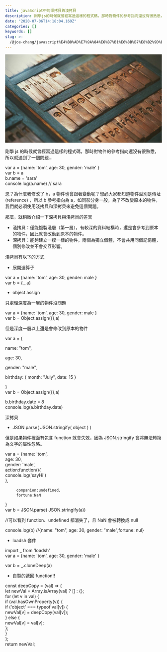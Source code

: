 ```yaml
---
title: javaScript中的深拷貝與淺拷貝
description: 剛學js的時候就曾經寫過這樣的程式碼，那時對物件的參考指向還沒有很熟悉，所以就遇到了一個問題…
date: "2020-07-06T14:18:04.169Z"
categories: []
keywords: []
slug: >-
  /@joe-chang/javascript%E4%B8%AD%E7%9A%84%E6%B7%B1%E6%8B%B7%E8%B2%9D%E8%88%87%E6%B7%BA%E6%8B%B7%E8%B2%9D-9493a5153d16
---
```


![](/img/1__9s7C4lfIX__Ckf6GEBbGzEg.jpeg)

剛學 js 的時候就曾經寫過這樣的程式碼，那時對物件的參考指向還沒有很熟悉，所以就遇到了一個問題…

var a = {name: 'tom', age: 30, gender: 'male' }  
var b = a  
b.name = 'sara'  
console.log(a.name) // sara

恩？為什麼我修改了 b，a 物件也會跟著變動呢？想必大家都知道物件型別是傳址(reference) ，所以 b 參考指向為 a，如同影分身一般，為了不改變原本的物件，我們就必須使用淺拷貝和深拷貝來避免這個問題。

那麼，就稍微介紹一下深拷貝與淺拷貝的差異

- 淺拷貝：僅能複製淺層（第一層），有較深的資料結構時，還是會參考到原本的物件，因此就會改動到原本的物件。
- 深拷貝：能夠建立一模一樣的物件，兩個為獨立個體，不會共用同個記憶體，個別修改並不會交互影響。

淺拷貝有以下的方式

- 展開運算子

var a = {name: 'tom', age: 30, gender: male }  
var b = {...a}

- object assign

只處理深度為一層的物件沒問題

var a = {name: 'tom', age: 30, gender: male }  
var b = Object.assign({},a)

但是深度一層以上還是會修改到原本的物件

var a = {

name: "tom",

age: 30,

gender: "male",

birthday: { month: "July", date: 15 }

}  
var b = Object.assign({},a)

b.birthday.date = 8  
console.log(a.birthday.date)

深拷貝

- JSON.parse( JSON.stringify( object ) )

但是如果物件裡面有包含 function 就會失效，因為 JSON.stringify 會將無法轉換為文字的屬性忽略。

var a = {name: 'tom',  
 age: 30,  
 gender: 'male',  
 action:function(){  
 console.log('sayHi')  
 },

         companion:undefined,
         fortune:NaN

}  
var b = JSON.parse( JSON.stringify(a))

//可以看到 function、undefined 都消失了，且 NaN 會被轉換成 null

console.log(b) //{name: "tom", age: 30, gender: "male",fortune: nul}

- loadsh 套件

import \_ from 'loadsh'  
var a = {name: 'tom', age: 30, gender: 'male' }

var b = \_.cloneDeep(a)

- 自製的遞回 function!!

const deepCopy = (val) => {  
 let newVal = Array.isArray(val) ? \[\] : {};  
 for (let v in val) {  
 if (val.hasOwnProperty(v)) {  
 if ('object' === typeof val\[v\]) {  
 newVal\[v\] = deepCopy(val\[v\]);  
 } else {  
 newVal\[v\] = val\[v\];  
 };  
 }  
 };  
 return newVal;
